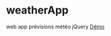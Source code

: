 # weatherApp
web app prévisions météo jQuery
<a href="http://www.samitlili.com/API/weatherAppJqueryV0/">Démo</a>
